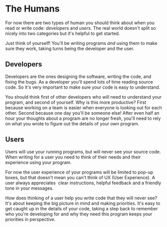 # The Humans

For now there are two types of human you should think about when you read or
write code: _developers_ and _users_. The real world doesn't split so nicely
into two categories but it's helpful to get started.

Just think of yourself! You'll be writing programs _and_ using them to make sure
they work, taking turns being the developer and the user.

## Developers

Developers are the ones designing the software, writing the code, and fixing the
bugs. As a developer you'll spend lots of time reading source code. So it's very
important to make sure your code is easy to understand.

You should think first of other developers who will need to understand your
program, and second of yourself. Why is this more productive? First because
working on a team is easier when everyone is looking out for each other. Second
because one day you'll be someone else! After even half an hour your thoughts
about a program are no longer fresh, you'll need to rely on what you wrote to
figure out the details of your own program.

## Users

Users will use your running programs, but will never see your source code. When
writing for a user you need to think of their needs and their experience using
your program.

For now the user experience of your programs will be limited to pop-up boxes,
but that doesn't mean you can't think of UX (User Experience). A user always
appreciates  clear instructions, helpful feedback and a friendly tone in your
messages.

How does thinking of a user help you write code that they will never see? It's
about keeping the big picture in mind and making priorities. It's easy to get
caught up in the details of your code, taking a step back to remember who you're
developing for and why they need this program keeps your priorities in
perspective.
